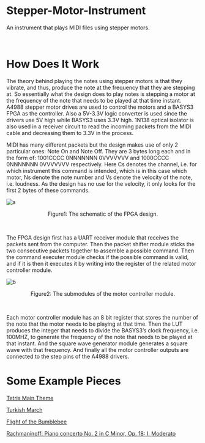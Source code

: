 # Stepper-Motor-Instrument
An instrument that plays MIDI files using stepper motors.

&nbsp;
&nbsp;
&nbsp;
&nbsp;
&nbsp;

# How Does It Work


The theory behind playing the notes using stepper motors is that they vibrate, and thus, produce the note at the frequency that they are stepping at. So essentially what the design does to play notes is stepping a motor at the frequency of the note that needs to be played at that time instant. 
A4988 stepper motor drives are used to control the motors and a BASYS3 FPGA as the controller. Also a 5V-3.3V logic converter is used since the drivers use 5V high while BASYS3 uses 3.3V high. 1N138 optical isolator is also used in a receiver circuit to read the incoming packets from the MIDI cable and decreasing them to 3.3V in the process. 

MIDI has many different packets but the design makes use of only 2 particular ones: Note On and Note Off. They are 3 bytes long each and in the form of: 1001CCCC 0NNNNNNN 0VVVVVVV and 1000CCCC 0NNNNNNN 0VVVVVVV respectively. Here Cs denotes the channel, i.e. for which instrument this command is intended, which is in this case which motor, Ns denote the note number and Vs denote the velocity of the note, i.e. loudness. As the design has no use for the velocity, it only looks for the first 2 bytes of these commands.

 ![a](https://user-images.githubusercontent.com/98234434/150654531-4562a342-6f59-47f0-b334-4e5ad5a2dda5.png)
 
 <p align="center">
    Figure1: The schematic of the FPGA design.
</p>
                 &nbsp;                                           

The FPGA design first has a UART receiver module that receives the packets sent from the computer. Then the packet shifter module sticks the two consecutive packets together to assemble a possible command. Then the command executer module checks if the possible command is valid, and if it is then it executes it by writing into the register of the related motor controller module.


 ![b](https://user-images.githubusercontent.com/98234434/150654532-6f9eb0ef-ff45-4433-8b76-cf08796c8443.png)
  <p align="center">
       Figure2: The submodules of the motor controller module.
</p>
                   &nbsp;                                 

Each motor controller module has an 8 bit register that stores the number of the note that the motor needs to be playing at that time. Then the LUT produces the integer that needs to divide the BASYS3’s clock frequency, i.e. 100MHZ, to generate the frequency of the note that needs to be played at that instant. And the square wave generator module generates a square wave with that frequency. And finally all the motor controller outputs are connected to the step pins of the A4988 drivers.

# Some Example Pieces

[Tetris Main Theme](https://drive.google.com/file/d/12z67MSqN0MBoHgMRjJ63SJT2uN7FVeo-/view?usp=sharing)

[Turkish March](https://drive.google.com/file/d/12p4od7fqtwUkc7s8LXOtwIRg9ugmlN_u/view?usp=sharing)

[Flight of the Bumblebee](https://drive.google.com/file/d/12lnXPESC-eqdMB-Z62UgkS5ee60mwVRz/view?usp=sharing)

[Rachmaninoff: Piano concerto No. 2 in C Minor, Op. 18: I. Moderato](https://drive.google.com/file/d/12yM_-F1ln2KMe6i1MxQvevgEpnOEFfw3/view?usp=sharing)
